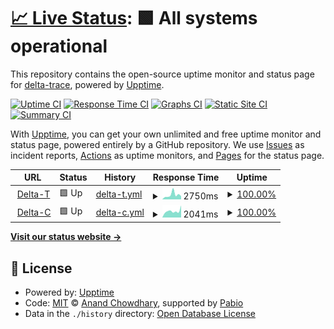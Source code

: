 # [📈 Live Status](https://demo.upptime.js.org): <!--live status--> **🟩 All systems operational**

This repository contains the open-source uptime monitor and status page for [delta-trace](https://demo.upptime.js.org), powered by [Upptime](https://github.com/upptime/upptime).

[![Uptime CI](https://github.com/delta-trace/upptime/workflows/Uptime%20CI/badge.svg)](https://github.com/delta-trace/upptime/actions?query=workflow%3A%22Uptime+CI%22)
[![Response Time CI](https://github.com/delta-trace/upptime/workflows/Response%20Time%20CI/badge.svg)](https://github.com/delta-trace/upptime/actions?query=workflow%3A%22Response+Time+CI%22)
[![Graphs CI](https://github.com/delta-trace/upptime/workflows/Graphs%20CI/badge.svg)](https://github.com/delta-trace/upptime/actions?query=workflow%3A%22Graphs+CI%22)
[![Static Site CI](https://github.com/delta-trace/upptime/workflows/Static%20Site%20CI/badge.svg)](https://github.com/delta-trace/upptime/actions?query=workflow%3A%22Static+Site+CI%22)
[![Summary CI](https://github.com/delta-trace/upptime/workflows/Summary%20CI/badge.svg)](https://github.com/delta-trace/upptime/actions?query=workflow%3A%22Summary+CI%22)

With [Upptime](https://upptime.js.org), you can get your own unlimited and free uptime monitor and status page, powered entirely by a GitHub repository. We use [Issues](https://github.com/delta-trace/upptime/issues) as incident reports, [Actions](https://github.com/delta-trace/upptime/actions) as uptime monitors, and [Pages](https://demo.upptime.js.org) for the status page.

<!--start: status pages-->
<!-- This summary is generated by Upptime (https://github.com/upptime/upptime) -->
<!-- Do not edit this manually, your changes will be overwritten -->
<!-- prettier-ignore -->
| URL | Status | History | Response Time | Uptime |
| --- | ------ | ------- | ------------- | ------ |
| <img alt="" src="https://icons.duckduckgo.com/ip3/deltat.thetracerdevice.com.ico" height="13"> [Delta-T](https://deltat.thetracerdevice.com) | 🟩 Up | [delta-t.yml](https://github.com/Delta-Trace/upptime/commits/HEAD/history/delta-t.yml) | <details><summary><img alt="Response time graph" src="./graphs/delta-t/response-time-week.png" height="20"> 2750ms</summary><br><a href="https://delta-trace.github.io/upptime/history/delta-t"><img alt="Response time 2809" src="https://img.shields.io/endpoint?url=https%3A%2F%2Fraw.githubusercontent.com%2FDelta-Trace%2Fupptime%2FHEAD%2Fapi%2Fdelta-t%2Fresponse-time.json"></a><br><a href="https://delta-trace.github.io/upptime/history/delta-t"><img alt="24-hour response time 1954" src="https://img.shields.io/endpoint?url=https%3A%2F%2Fraw.githubusercontent.com%2FDelta-Trace%2Fupptime%2FHEAD%2Fapi%2Fdelta-t%2Fresponse-time-day.json"></a><br><a href="https://delta-trace.github.io/upptime/history/delta-t"><img alt="7-day response time 2750" src="https://img.shields.io/endpoint?url=https%3A%2F%2Fraw.githubusercontent.com%2FDelta-Trace%2Fupptime%2FHEAD%2Fapi%2Fdelta-t%2Fresponse-time-week.json"></a><br><a href="https://delta-trace.github.io/upptime/history/delta-t"><img alt="30-day response time 2226" src="https://img.shields.io/endpoint?url=https%3A%2F%2Fraw.githubusercontent.com%2FDelta-Trace%2Fupptime%2FHEAD%2Fapi%2Fdelta-t%2Fresponse-time-month.json"></a><br><a href="https://delta-trace.github.io/upptime/history/delta-t"><img alt="1-year response time 2809" src="https://img.shields.io/endpoint?url=https%3A%2F%2Fraw.githubusercontent.com%2FDelta-Trace%2Fupptime%2FHEAD%2Fapi%2Fdelta-t%2Fresponse-time-year.json"></a></details> | <details><summary><a href="https://delta-trace.github.io/upptime/history/delta-t">100.00%</a></summary><a href="https://delta-trace.github.io/upptime/history/delta-t"><img alt="All-time uptime 88.80%" src="https://img.shields.io/endpoint?url=https%3A%2F%2Fraw.githubusercontent.com%2FDelta-Trace%2Fupptime%2FHEAD%2Fapi%2Fdelta-t%2Fuptime.json"></a><br><a href="https://delta-trace.github.io/upptime/history/delta-t"><img alt="24-hour uptime 100.00%" src="https://img.shields.io/endpoint?url=https%3A%2F%2Fraw.githubusercontent.com%2FDelta-Trace%2Fupptime%2FHEAD%2Fapi%2Fdelta-t%2Fuptime-day.json"></a><br><a href="https://delta-trace.github.io/upptime/history/delta-t"><img alt="7-day uptime 100.00%" src="https://img.shields.io/endpoint?url=https%3A%2F%2Fraw.githubusercontent.com%2FDelta-Trace%2Fupptime%2FHEAD%2Fapi%2Fdelta-t%2Fuptime-week.json"></a><br><a href="https://delta-trace.github.io/upptime/history/delta-t"><img alt="30-day uptime 99.34%" src="https://img.shields.io/endpoint?url=https%3A%2F%2Fraw.githubusercontent.com%2FDelta-Trace%2Fupptime%2FHEAD%2Fapi%2Fdelta-t%2Fuptime-month.json"></a><br><a href="https://delta-trace.github.io/upptime/history/delta-t"><img alt="1-year uptime 88.80%" src="https://img.shields.io/endpoint?url=https%3A%2F%2Fraw.githubusercontent.com%2FDelta-Trace%2Fupptime%2FHEAD%2Fapi%2Fdelta-t%2Fuptime-year.json"></a></details>
| <img alt="" src="https://icons.duckduckgo.com/ip3/deltac.thetracerdevice.com.ico" height="13"> [Delta-C](https://deltac.thetracerdevice.com) | 🟩 Up | [delta-c.yml](https://github.com/Delta-Trace/upptime/commits/HEAD/history/delta-c.yml) | <details><summary><img alt="Response time graph" src="./graphs/delta-c/response-time-week.png" height="20"> 2041ms</summary><br><a href="https://delta-trace.github.io/upptime/history/delta-c"><img alt="Response time 2102" src="https://img.shields.io/endpoint?url=https%3A%2F%2Fraw.githubusercontent.com%2FDelta-Trace%2Fupptime%2FHEAD%2Fapi%2Fdelta-c%2Fresponse-time.json"></a><br><a href="https://delta-trace.github.io/upptime/history/delta-c"><img alt="24-hour response time 3806" src="https://img.shields.io/endpoint?url=https%3A%2F%2Fraw.githubusercontent.com%2FDelta-Trace%2Fupptime%2FHEAD%2Fapi%2Fdelta-c%2Fresponse-time-day.json"></a><br><a href="https://delta-trace.github.io/upptime/history/delta-c"><img alt="7-day response time 2041" src="https://img.shields.io/endpoint?url=https%3A%2F%2Fraw.githubusercontent.com%2FDelta-Trace%2Fupptime%2FHEAD%2Fapi%2Fdelta-c%2Fresponse-time-week.json"></a><br><a href="https://delta-trace.github.io/upptime/history/delta-c"><img alt="30-day response time 2270" src="https://img.shields.io/endpoint?url=https%3A%2F%2Fraw.githubusercontent.com%2FDelta-Trace%2Fupptime%2FHEAD%2Fapi%2Fdelta-c%2Fresponse-time-month.json"></a><br><a href="https://delta-trace.github.io/upptime/history/delta-c"><img alt="1-year response time 2102" src="https://img.shields.io/endpoint?url=https%3A%2F%2Fraw.githubusercontent.com%2FDelta-Trace%2Fupptime%2FHEAD%2Fapi%2Fdelta-c%2Fresponse-time-year.json"></a></details> | <details><summary><a href="https://delta-trace.github.io/upptime/history/delta-c">100.00%</a></summary><a href="https://delta-trace.github.io/upptime/history/delta-c"><img alt="All-time uptime 99.32%" src="https://img.shields.io/endpoint?url=https%3A%2F%2Fraw.githubusercontent.com%2FDelta-Trace%2Fupptime%2FHEAD%2Fapi%2Fdelta-c%2Fuptime.json"></a><br><a href="https://delta-trace.github.io/upptime/history/delta-c"><img alt="24-hour uptime 100.00%" src="https://img.shields.io/endpoint?url=https%3A%2F%2Fraw.githubusercontent.com%2FDelta-Trace%2Fupptime%2FHEAD%2Fapi%2Fdelta-c%2Fuptime-day.json"></a><br><a href="https://delta-trace.github.io/upptime/history/delta-c"><img alt="7-day uptime 100.00%" src="https://img.shields.io/endpoint?url=https%3A%2F%2Fraw.githubusercontent.com%2FDelta-Trace%2Fupptime%2FHEAD%2Fapi%2Fdelta-c%2Fuptime-week.json"></a><br><a href="https://delta-trace.github.io/upptime/history/delta-c"><img alt="30-day uptime 99.32%" src="https://img.shields.io/endpoint?url=https%3A%2F%2Fraw.githubusercontent.com%2FDelta-Trace%2Fupptime%2FHEAD%2Fapi%2Fdelta-c%2Fuptime-month.json"></a><br><a href="https://delta-trace.github.io/upptime/history/delta-c"><img alt="1-year uptime 99.32%" src="https://img.shields.io/endpoint?url=https%3A%2F%2Fraw.githubusercontent.com%2FDelta-Trace%2Fupptime%2FHEAD%2Fapi%2Fdelta-c%2Fuptime-year.json"></a></details>

<!--end: status pages-->

[**Visit our status website →**](https://demo.upptime.js.org)

## 📄 License

- Powered by: [Upptime](https://github.com/upptime/upptime)
- Code: [MIT](./LICENSE) © [Anand Chowdhary](https://anandchowdhary.com), supported by [Pabio](https://pabio.com)
- Data in the `./history` directory: [Open Database License](https://opendatacommons.org/licenses/odbl/1-0/)
